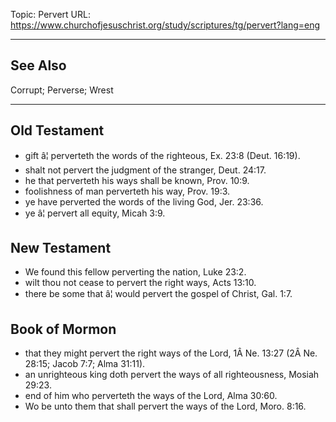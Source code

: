 Topic: Pervert
URL: https://www.churchofjesuschrist.org/study/scriptures/tg/pervert?lang=eng

---

## See Also

Corrupt; Perverse; Wrest

---

## Old Testament

- gift â¦ perverteth the words of the righteous, Ex. 23:8 (Deut. 16:19).
- shalt not pervert the judgment of the stranger, Deut. 24:17.
- he that perverteth his ways shall be known, Prov. 10:9.
- foolishness of man perverteth his way, Prov. 19:3.
- ye have perverted the words of the living God, Jer. 23:36.
- ye â¦ pervert all equity, Micah 3:9.

## New Testament

- We found this fellow perverting the nation, Luke 23:2.
- wilt thou not cease to pervert the right ways, Acts 13:10.
- there be some that â¦ would pervert the gospel of Christ, Gal. 1:7.

## Book of Mormon

- that they might pervert the right ways of the Lord, 1Â Ne. 13:27 (2Â Ne. 28:15; Jacob 7:7; Alma 31:11).
- an unrighteous king doth pervert the ways of all righteousness, Mosiah 29:23.
- end of him who perverteth the ways of the Lord, Alma 30:60.
- Wo be unto them that shall pervert the ways of the Lord, Moro. 8:16.

